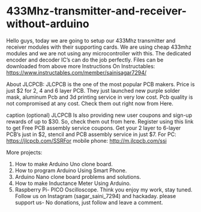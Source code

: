 # 433Mhz-transmitter-and-receiver-without-arduino
Hello guys, today we are going to setup our 433Mhz transmitter and receiver modules with their supporting cards. We are using cheap 433mhz modules and we are not using any microcontroller with this. The dedicated encoder and decoder IC’s can do the job perfectly.
Files can be downloaded from above 
more Instructions On Instructables: https://www.instructables.com/member/sainisagar7294/

About JLCPCB:
JLCPCB is the one of the most popular PCB makers. Price is just $2 for 2, 4 and 6 layer PCB. They just launched new purple solder mask, aluminum Pcb and 3d printing service in very low cost. Pcb quality is not compromised at any cost. Check them out right now from Here.

caption (optional)
JLCPCB Is also providing new user coupons and sign-up rewards of up to $30. So, check them out from here. Register using this link to get Free PCB assembly service coupons. Get your 2 layer to 6-layer PCB’s just in $2, stencil and PCB assembly service in just $7.
For PC: https://jlcpcb.com/SSRFor mobile phone: http://m.jlcpcb.com/ssi

More projects:
1) How to make Arduino Uno clone board.    
2) How to program Arduino Using Smart Phone.
3) Arduino Nano clone board problems and solutions.
4) How to make Inductance Meter Using Arduino.
5) Raspberry Pi- PICO Oscilloscope.
Think you enjoy my work, stay tuned. Follow us on Instagram (sagar_saini_7294) and hackaday.
please support us- No donations, just follow and leave a comment.

